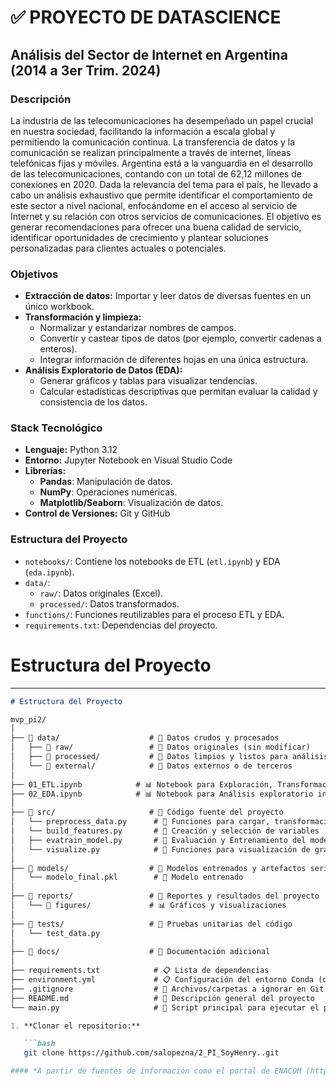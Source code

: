 # **✅ PROYECTO DE DATASCIENCE**
## **Análisis del Sector de Internet en Argentina (2014 a 3er Trim. 2024)**
### **Descripción**

La industria de las telecomunicaciones ha desempeñado un papel crucial en nuestra sociedad, facilitando la información a escala global y permitiendo la comunicación continua. La transferencia de datos y la comunicación se realizan principalmente a través de internet, líneas telefónicas fijas y móviles. Argentina está a la vanguardia en el desarrollo de las telecomunicaciones, contando con un total de 62,12 millones de conexiones en 2020. Dada la relevancia del tema para el país, he llevado a cabo un análisis exhaustivo que permite identificar el comportamiento de este sector a nivel nacional, enfocándome en el acceso al servicio de Internet y su relación con otros servicios de comunicaciones. El objetivo es generar recomendaciones para ofrecer una buena calidad de servicio, identificar oportunidades de crecimiento y plantear soluciones personalizadas para clientes actuales o potenciales.

### **Objetivos**

- **Extracción de datos:** Importar y leer datos de diversas fuentes en un único workbook.
- **Transformación y limpieza:** 
  - Normalizar y estandarizar nombres de campos.
  - Convertir y castear tipos de datos (por ejemplo, convertir cadenas a enteros).
  - Integrar información de diferentes hojas en una única estructura.
- **Análisis Exploratorio de Datos (EDA):** 
  - Generar gráficos y tablas para visualizar tendencias.
  - Calcular estadísticas descriptivas que permitan evaluar la calidad y consistencia de los datos.

### **Stack Tecnológico**

- **Lenguaje:** Python 3.12
- **Entorno:** Jupyter Notebook en Visual Studio Code
- **Librerías:**  
  - **Pandas**: Manipulación de datos.  
  - **NumPy**: Operaciones numéricas.  
  - **Matplotlib/Seaborn**: Visualización de datos.
- **Control de Versiones:** Git y GitHub

### **Estructura del Proyecto**

- `notebooks/`: Contiene los notebooks de ETL (`etl.ipynb`) y EDA (`eda.ipynb`).
- `data/`:  
  - `raw/`: Datos originales (Excel).
  - `processed/`: Datos transformados.
- `functions/`: Funciones reutilizables para el proceso ETL y EDA.
- `requirements.txt`: Dependencias del proyecto.

# Estructura del Proyecto

---
```markdown
# Estructura del Proyecto

mvp_pi2/
│
├── 📁 data/                    # 📂 Datos crudos y procesados
│   ├── 📁 raw/                 # 📄 Datos originales (sin modificar)
│   ├── 📁 processed/           # 📄 Datos limpios y listos para análisis
│   └── 📁 external/            # 📄 Datos externos o de terceros
│
├── 01_ETL.ipynb            # 📊 Notebook para Exploración, Transformación y Carga inicial
├── 02_EDA.ipynb            # 📊 Notebook para Análisis exploratorio inicial   └── 02_EDA.ipynb            
│
├── 📁 src/                     # 🐍 Código fuente del proyecto
│   └── preprocess_data.py      # 📄 Funciones para cargar, transformación y limpieza de datos
│   └── build_features.py       # 📄 Creación y selección de variables
│   ├── evatrain_model.py       # 📄 Evaluación y Entrenamiento del modelo
│   └── visualize.py            # 📄 Funciones para visualización de gráficos y dashboards
│
├── 📁 models/                  # 🧠 Modelos entrenados y artefactos serializados
│   └── modelo_final.pkl        # 💾 Modelo entrenado
│
├── 📁 reports/                 # 📝 Reportes y resultados del proyecto
│   └── 📁 figures/             # 📊 Gráficos y visualizaciones
│
├── 📁 tests/                   # 🧪 Pruebas unitarias del código
│   └── test_data.py
│
├── 📁 docs/                    # 📖 Documentación adicional
│
├── requirements.txt            # 📋 Lista de dependencias
├── environment.yml             # 📋 Configuración del entorno Conda (opcional)
├── .gitignore                  # 🚫 Archivos/carpetas a ignorar en Git
├── README.md                   # 📖 Descripción general del proyecto
└── main.py                     # 🏁 Script principal para ejecutar el pipeline

1. **Clonar el repositorio:**

   ```bash
   git clone https://github.com/salopezna/2_PI_SoyHenry..git

#### *A partir de fuentes de información como el portal de ENACOM (https://indicadores.enacom.gob.ar/datos-abiertos), se obtienen datos asociados al comportamiento histórico trimestral desde el año 2014 hasta el tercer trimestre de 2024 a nivel nacional y, en algunos casos, a nivel provincial. Todos estos datos están concentrados en múltiples hojas dentro de un solo archivo de Excel.*